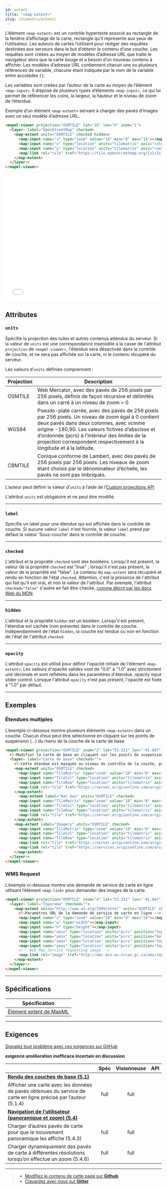 ```yaml
---
id: extent
title: "<map-extent>"
slug: /elements/extent/
---
```


L’élément `<map-extent>` est un contrôle hypertexte associé au rectangle de la fenêtre d’affichage de la carte, rectangle qu’il représente aux yeux de l’utilisateur. Les auteurs de cartes l’utilisent pour rédiger des requêtes destinées aux serveurs dans le but d’obtenir le contenu d’une couche. Les requêtes sont créées au moyen de modèles d’adresse URL que traite le navigateur alors que la carte bouge et a besoin d’un nouveau contenu à afficher. Les modèles d’adresse URL contiennent chacun une ou plusieurs références de variable, chacune étant indiquée par le nom de la variable entre accolades `{}`.

Les variables sont créées par l’auteur de la carte au moyen de l’élément `<map-input>`. Il dispose de plusieurs types d’éléments `<map-input>`, ce qui lui permet de référencer les coins, la largeur, la hauteur et le niveau de zoom de l’étendue.

Exemple d’un élément `<map-extent>` servant à charger des pavés d’images avec un seul modèle d’adresse URL.

```html
<mapml-viewer projection="OSMTILE" lat="10" lon="0" zoom="1">
  <layer- label="OpenStreetMap" checked>
    <map-extent units="OSMTILE" checked hidden>
      <map-input name="z" type="zoom" value="18" min="0" max="18"></map-input>
      <map-input name="x" type="location" units="tilematrix" axis="column" min="0" max="262144"></map-input>
      <map-input name="y" type="location" units="tilematrix" axis="row" min="0" max="262144"></map-input>
      <map-link rel="tile" tref="https://tile.openstreetmap.org/{z}/{x}/{y}.png"></map-link>
    </map-extent>
  </layer->
</mapml-viewer>
```

<iframe src="../../../demo/extent-demo/" title="MapML Demo" height="410" width="100%" scrolling="no" frameBorder="0"></iframe>

## Attributes

### `units`

Spécifie la projection des tuiles et autres contenus attendus du serveur.  Si la 
valeur de `units` est une correspondance insensible à la casse de l'attribut 
`projection` de `<mapml-viewer>`, l'étendue sera désactivée dans le contrôle de 
couche, et ne sera pas affichée sur la carte, ni le contenu récupéré du serveur.

Les valeurs d’`units` définies comprennent :

| Projection     	| Description                                          	|
|--------------	|--------------------------------------------------------	|
| OSMTILE       | Web Mercator, avec des pavés de 256 pixels par 256 pixels, définis de façon récursive et délimités dans un carré à un niveau de zoom = 0|
| WGS84         | Pseudo-plate carrée, avec des pavés de 256 pixels par 256 pixels. Un niveau de zoom égal à 0 contient deux pavés dans deux colonnes, avec vcmme origine -180,90. Les valeurs fictives d’abscisse et d’ordonnée (pcrs) à l’intérieur des limites de la projection correspondent respectivement à la longitude et à la latitude. |
| CBMTILE       | Conique conforme de Lambert, avec des pavés de 256 pixels par 256 pixels. Les niveaux de zoom étant choisis par le dénominateur d’échelle, les pavés ne sont pas imbriqués.|

L’auteur peut définir la valeur d’`units` à l’aide de l’[Custom projections API](../../api/mapml-viewer-api/#definecustomprojectionoptions)

L'attribut `units` est obligatoire et ne peut être modifié.

---

### `label`

Spécifie un label pour une étendue qui est affichée dans le contrôle de couche. 
Si aucune valeur `label` n'est fournie, la valeur `label` prend par défaut la 
valeur 'Sous-couche' dans le contrôle de couche.

---

### `checked`

L'attribut et la propriété `checked` sont des booléens. Lorsqu'il est présent, la valeur de la propriété `checked` est "true" ; lorsqu'il n'est pas présent, la valeur de la propriété est "false". Le contenu du `map-extent` sera récupéré et rendu en fonction de l'état `checked`. Attention, c'est la *présence* de l'attribut qui fait qu'il est vrai, et non la valeur de l'attribut. Par exemple, l'attribut `checked="false"` s'avère en fait être checké, [comme décrit par les docs Web du MDN](https://developer.mozilla.org/fr/docs/Web/HTML/Attributes#attributs_bool%C3%A9ens).

---

### `hidden`

L'attribut et la propriété `hidden` est un booléen. Lorsqu'il est présent, 
l'étendue est cachée (non présente) dans le contrôle de couche.  Indépendamment 
de l'état `hidden`, la couche est rendue ou non en fonction de l'état de 
l'attribut `checked`. 

---

### `opacity`

L'attribut `opacity` est utilisé pour définir l'opacité initiale de l'élément `<map-extent>`.
Les valeurs d'opacité valides vont de "0.0" à "1.0" avec strictement une décimale et sont reflétées dans les paramètres d'étendue.
opacity input slider control. Lorsque l'attribut `opacity` n'est pas présent, l'opacité est fixée à "1.0" par défaut.

---

## Exemples

### Étendues multiples

L’exemple ci-dessous montre plusieurs éléments `<map-extent>` dans un couche. Chacun d’eux peut être sélectionné en cliquant sur les points de suspension (…) du menu de la couche de la carte de base.

```html
<mapml-viewer projection="OSMTILE" zoom="2" lat="53.331" lon="-91.667" controls>
  <!—Modifier la carte de base en cliquant sur les points de suspension (…) de la couche de la carte de base -->
  <layer- label="Carte de base" checked="">
    <!—Cette étendue est masquée au niveau du contrôle de la couche, puisqu’aucune étiquette n’est fournie -->
    <map-extent units="OSMTILE" checked>
      <map-input name="TileMatrix" type="zoom" value="18" min="0" max="18"></map-input>
      <map-input name="TileCol" type="location" units="tilematrix" axis="column" min="0" max="262144"></map-input>
      <map-input name="TileRow" type="location" units="tilematrix" axis="row" min="0" max="262144"></map-input>
      <map-link rel="tile" tref="https://server.arcgisonline.com/arcgis/rest/services/World_Imagery/MapServer/WMTS/tile/1.0.0/World_Imagery/default/default028mm/{TileMatrix}/{TileRow}/{TileCol}.jpg"></map-link>
    </map-extent>
      <map-extent label="Nat Geo" units="OSMTILE" checked>
      <map-input name="TileMatrix" type="zoom" value="18" min="0" max="18"></map-input>
      <map-input name="TileCol" type="location" units="tilematrix" axis="column" min="0" max="262144"></map-input>
      <map-input name="TileRow" type="location" units="tilematrix" axis="row" min="0" max="262144"></map-input>
      <map-link rel="tile" tref="https://server.arcgisonline.com/arcgis/rest/services/NatGeo_World_Map/MapServer/WMTS/tile/1.0.0/NatGeo_World_Map/default/default028mm/{TileMatrix}/{TileRow}/{TileCol}.jpg"></map-link>
    </map-extent>
    <map-extent label="Imagery" units="OSMTILE" checked>
      <map-input name="TileMatrix" type="zoom" value="18" min="0" max="18"></map-input>
      <map-input name="TileCol" type="location" units="tilematrix" axis="column" min="0" max="262144"></map-input>
      <map-input name="TileRow" type="location" units="tilematrix" axis="row" min="0" max="262144"></map-input>
      <map-link rel="tile" tref="https://server.arcgisonline.com/arcgis/rest/services/World_Imagery/MapServer/WMTS/tile/1.0.0/World_Imagery/default/default028mm/{TileMatrix}/{TileRow}/{TileCol}.jpg"></map-link>
      <map-link rel="tile" tref="https://services.arcgisonline.com/arcgis/rest/services/Reference/World_Boundaries_and_Places/MapServer/WMTS/tile/1.0.0/Reference_World_Boundaries_and_Places/default/default028mm/{TileMatrix}/{TileRow}/{TileCol}.png"></map-link>
    </map-extent>
  </layer->
</mapml-viewer>
```

### WMS Request

L’exemple ci-dessous montre une demande de service de carte en ligne utilisant l’élément `<map-link>` pour demander des images de la carte.

```html
<mapml-viewer projection="OSMTILE" zoom="4" lat="53.331" lon="-91.667" controls>
  <layer- label="Toporama" checked="">
    <map-extent xmlns="http://www.w3.org/1999/xhtml" units="OSMTILE" checked>
      <!—Paramètres URL de la demande de service de carte en ligne -->
      <map-input name="z" type="zoom" value="18" min="4" max="18"></map-input>
      <map-input name="w" type="width"></map-input>
      <map-input name="h" type="height"></map-input>
      <map-input name="xmin" type="location" units="pcrs" position="top-left" axis="easting" min="-2.003750834E7" max="2.003750834E7"></map-input>
      <map-input name="ymin" type="location" units="pcrs" position="bottom-left" axis="northing" min="-2.003750834E7" max="2.003750834E7"></map-input>
      <map-input name="xmax" type="location" units="pcrs" position="top-right" axis="easting" min="-2.003750834E7" max="2.003750834E7"></map-input>
      <map-input name="ymax" type="location" units="pcrs" position="top-left" axis="northing" min="-2.003750834E7" max="2.003750834E7"></map-input>
      <!-- Web Map Service requesting image -->
      <map-link rel="image" tref="http://wms.ess-ws.nrcan.gc.ca/wms/toporama_en?SERVICE=WMS&amp;REQUEST=GetMap&amp;FORMAT=image/jpeg&amp;TRANSPARENT=FALSE&amp;STYLES=&amp;VERSION=1.3.0&amp;LAYERS=WMS-Toporama&amp;WIDTH={w}&amp;HEIGHT={h}&amp;CRS=EPSG:3857&amp;BBOX={xmin},{ymin},{xmax},{ymax}&amp;m4h=t"></map-link>
    </map-extent>
  </layer->
</mapml-viewer>
```

---

## Spécifications

| Spécification                                                |
|--------------------------------------------------------------|
| [Élément extent de MapML](https://maps4html.org/MapML-Specification/spec/#the-extent-element-0) |

---

## Exigences

[Signalez tout problème avec ces exigences sur GitHub](https://github.com/Maps4HTML/HTML-Map-Element-UseCases-Requirements/issues/new?title=-SUMMARIZE+THE+PROBLEM-&body=-DESCRIBE+THE+PROBLEM-)

<p><b><span class="requirement">exigence</span>
<span class="enhancement">amélioration</span>
<span class="impractical">inefficace</span>
<span class="undecided">incertain</span>
<span class="discussion">en discussion</span></b></p>

|  | Spéc | Visionneuse | API |
|:---------------------------------------------------------------------------------|:------: |:-----: |:---: |
| [**Rendu des couches de base (5.1)**](https://maps4html.org/HTML-Map-Element-UseCases-Requirements/#map-viewers-capabilities-rendering) |  |  |  |
| <div class="requirement">Afficher une carte avec les données de pavés obtenues du service de carte en ligne précisé par l’auteur (5.1.4)</div> | full | full |  |
| [**Navigation de l’utilisateur (panoramique et zoom) (5.4)**](https://maps4html.org/HTML-Map-Element-UseCases-Requirements/#map-viewers-capabilities-user-navigation) |  |  |  |
| <div class="undecided">Charger d’autres pavés de carte pour que le mouvement panoramique les affiche (5.4.3)</div> | full | full |  |
| <div class="discussion">Charger dynamiquement des pavés de carte à différentes résolutions lorsqu’on effectue un zoom (5.4.6)</div> | full | full |  |

---

> - [Modifiez le contenu de cette page sur **Github**](https://github.com/Maps4HTML/web-map-doc/edit/main/i18n/fr/docusaurus-plugin-content-docs/current/elements/extent.md)
> - [Clavardez avec nous sur **Gitter**](https://gitter.im/Maps4HTML/chat)
